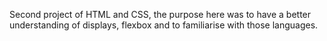 Second project of HTML and CSS, the purpose here was to have a better understanding of displays, flexbox and to familiarise with those languages.
